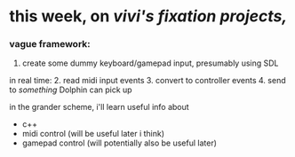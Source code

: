 # this week, on _vivi's fixation projects,_

### vague framework:

1. create some dummy keyboard/gamepad input, presumably using SDL

in real time:
2. read midi input events
3. convert to controller events
4. send to _something_ Dolphin can pick up

in the grander scheme, i'll learn useful info about
* c++
* midi control (will be useful later i think)
* gamepad control (will potentially also be useful later)
